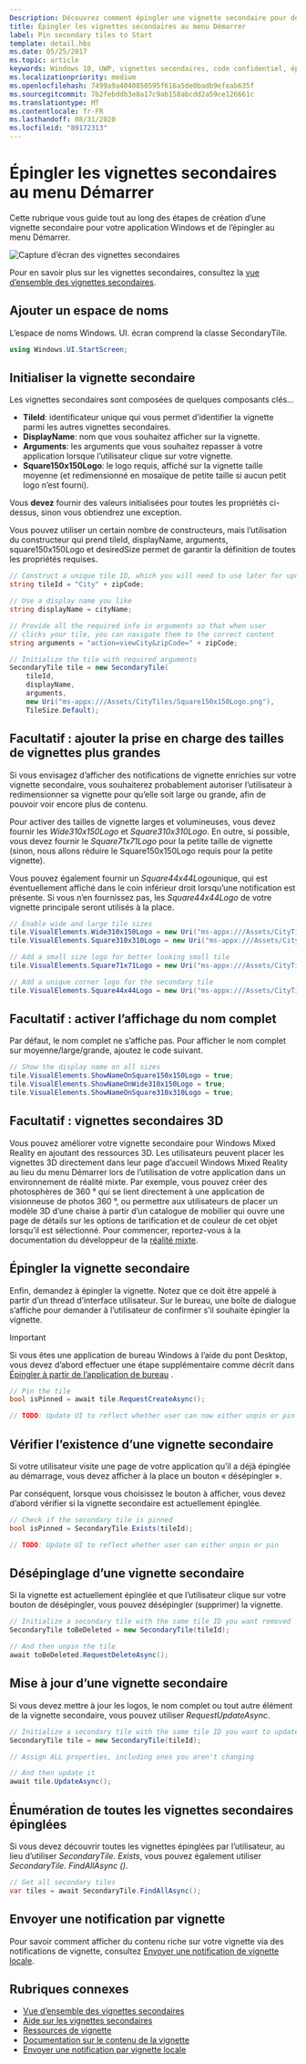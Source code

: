 ```yaml
---
Description: Découvrez comment épingler une vignette secondaire pour démarrer à partir de votre application Windows.
title: Épingler les vignettes secondaires au menu Démarrer
label: Pin secondary tiles to Start
template: detail.hbs
ms.date: 05/25/2017
ms.topic: article
keywords: Windows 10, UWP, vignettes secondaires, code confidentiel, épinglage, démarrage rapide, exemple de code, exemple, secondarytile
ms.localizationpriority: medium
ms.openlocfilehash: 7499a9a4040850595f616a5de0badb9efeab635f
ms.sourcegitcommit: 7b2febddb3e8a17c9ab158abcdd2a59ce126661c
ms.translationtype: MT
ms.contentlocale: fr-FR
ms.lasthandoff: 08/31/2020
ms.locfileid: "89172313"
---
```

# <a name="pin-secondary-tiles-to-start"></a>Épingler les vignettes secondaires au menu Démarrer


Cette rubrique vous guide tout au long des étapes de création d’une vignette secondaire pour votre application Windows et de l’épingler au menu Démarrer.

![Capture d’écran des vignettes secondaires](images/secondarytiles.png)

Pour en savoir plus sur les vignettes secondaires, consultez la [vue d’ensemble des vignettes secondaires](secondary-tiles.md).


## <a name="add-namespace"></a>Ajouter un espace de noms

L’espace de noms Windows. UI. écran comprend la classe SecondaryTile.

```csharp
using Windows.UI.StartScreen;
```


## <a name="initialize-the-secondary-tile"></a>Initialiser la vignette secondaire

Les vignettes secondaires sont composées de quelques composants clés...

* **TileId**: identificateur unique qui vous permet d’identifier la vignette parmi les autres vignettes secondaires.
* **DisplayName**: nom que vous souhaitez afficher sur la vignette.
* **Arguments**: les arguments que vous souhaitez repasser à votre application lorsque l’utilisateur clique sur votre vignette.
* **Square150x150Logo**: le logo requis, affiché sur la vignette taille moyenne (et redimensionné en mosaïque de petite taille si aucun petit logo n’est fourni).

Vous **devez** fournir des valeurs initialisées pour toutes les propriétés ci-dessus, sinon vous obtiendrez une exception.

Vous pouvez utiliser un certain nombre de constructeurs, mais l’utilisation du constructeur qui prend tileId, displayName, arguments, square150x150Logo et desiredSize permet de garantir la définition de toutes les propriétés requises.

```csharp
// Construct a unique tile ID, which you will need to use later for updating the tile
string tileId = "City" + zipCode;

// Use a display name you like
string displayName = cityName;

// Provide all the required info in arguments so that when user
// clicks your tile, you can navigate them to the correct content
string arguments = "action=viewCity&zipCode=" + zipCode;

// Initialize the tile with required arguments
SecondaryTile tile = new SecondaryTile(
    tileId,
    displayName,
    arguments,
    new Uri("ms-appx:///Assets/CityTiles/Square150x150Logo.png"),
    TileSize.Default);
```


## <a name="optional-add-support-for-larger-tile-sizes"></a>Facultatif : ajouter la prise en charge des tailles de vignettes plus grandes

Si vous envisagez d’afficher des notifications de vignette enrichies sur votre vignette secondaire, vous souhaiterez probablement autoriser l’utilisateur à redimensionner sa vignette pour qu’elle soit large ou grande, afin de pouvoir voir encore plus de contenu.

Pour activer des tailles de vignette larges et volumineuses, vous devez fournir les *Wide310x150Logo* et *Square310x310Logo*. En outre, si possible, vous devez fournir le *Square71x71Logo* pour la petite taille de vignette (sinon, nous allons réduire le Square150x150Logo requis pour la petite vignette).

Vous pouvez également fournir un *Square44x44Logo*unique, qui est éventuellement affiché dans le coin inférieur droit lorsqu’une notification est présente. Si vous n’en fournissez pas, les *Square44x44Logo* de votre vignette principale seront utilisés à la place.

```csharp
// Enable wide and large tile sizes
tile.VisualElements.Wide310x150Logo = new Uri("ms-appx:///Assets/CityTiles/Wide310x150Logo.png");
tile.VisualElements.Square310x310Logo = new Uri("ms-appx:///Assets/CityTiles/Square310x310Logo.png");

// Add a small size logo for better looking small tile
tile.VisualElements.Square71x71Logo = new Uri("ms-appx:///Assets/CityTiles/Square71x71Logo.png");

// Add a unique corner logo for the secondary tile
tile.VisualElements.Square44x44Logo = new Uri("ms-appx:///Assets/CityTiles/Square44x44Logo.png");
```


## <a name="optional-enable-showing-the-display-name"></a>Facultatif : activer l’affichage du nom complet

Par défaut, le nom complet ne s’affiche pas. Pour afficher le nom complet sur moyenne/large/grande, ajoutez le code suivant.

```csharp
// Show the display name on all sizes
tile.VisualElements.ShowNameOnSquare150x150Logo = true;
tile.VisualElements.ShowNameOnWide310x150Logo = true;
tile.VisualElements.ShowNameOnSquare310x310Logo = true;
```


## <a name="optional-3d-secondary-tiles"></a>Facultatif : vignettes secondaires 3D
Vous pouvez améliorer votre vignette secondaire pour Windows Mixed Reality en ajoutant des ressources 3D. Les utilisateurs peuvent placer les vignettes 3D directement dans leur page d’accueil Windows Mixed Reality au lieu du menu Démarrer lors de l’utilisation de votre application dans un environnement de réalité mixte. Par exemple, vous pouvez créer des photosphères de 360 ° qui se lient directement à une application de visionneuse de photos 360 °, ou permettre aux utilisateurs de placer un modèle 3D d’une chaise à partir d’un catalogue de mobilier qui ouvre une page de détails sur les options de tarification et de couleur de cet objet lorsqu’il est sélectionné. Pour commencer, reportez-vous à la documentation du développeur de la [réalité mixte](https://developer.microsoft.com/windows/mixed-reality/implementing_3d_deep_links_for_your_app_in_the_windows_mixed_reality_home).



## <a name="pin-the-secondary-tile"></a>Épingler la vignette secondaire

Enfin, demandez à épingler la vignette. Notez que ce doit être appelé à partir d’un thread d’interface utilisateur. Sur le bureau, une boîte de dialogue s’affiche pour demander à l’utilisateur de confirmer s’il souhaite épingler la vignette.

> [!IMPORTANT]
> Si vous êtes une application de bureau Windows à l’aide du pont Desktop, vous devez d’abord effectuer une étape supplémentaire comme décrit dans [Épingler à partir de l’application de bureau](secondary-tiles-desktop-pinning.md) .

```csharp
// Pin the tile
bool isPinned = await tile.RequestCreateAsync();

// TODO: Update UI to reflect whether user can now either unpin or pin
```


## <a name="check-if-a-secondary-tile-exists"></a>Vérifier l’existence d’une vignette secondaire

Si votre utilisateur visite une page de votre application qu’il a déjà épinglée au démarrage, vous devez afficher à la place un bouton « désépingler ».

Par conséquent, lorsque vous choisissez le bouton à afficher, vous devez d’abord vérifier si la vignette secondaire est actuellement épinglée.

```csharp
// Check if the secondary tile is pinned
bool isPinned = SecondaryTile.Exists(tileId);

// TODO: Update UI to reflect whether user can either unpin or pin
```


## <a name="unpinning-a-secondary-tile"></a>Désépinglage d’une vignette secondaire

Si la vignette est actuellement épinglée et que l’utilisateur clique sur votre bouton de désépingler, vous pouvez désépingler (supprimer) la vignette.

```csharp
// Initialize a secondary tile with the same tile ID you want removed
SecondaryTile toBeDeleted = new SecondaryTile(tileId);

// And then unpin the tile
await toBeDeleted.RequestDeleteAsync();
```


## <a name="updating-a-secondary-tile"></a>Mise à jour d’une vignette secondaire

Si vous devez mettre à jour les logos, le nom complet ou tout autre élément de la vignette secondaire, vous pouvez utiliser *RequestUpdateAsync*.

```csharp
// Initialize a secondary tile with the same tile ID you want to update
SecondaryTile tile = new SecondaryTile(tileId);

// Assign ALL properties, including ones you aren't changing

// And then update it
await tile.UpdateAsync();
```


## <a name="enumerating-all-pinned-secondary-tiles"></a>Énumération de toutes les vignettes secondaires épinglées

Si vous devez découvrir toutes les vignettes épinglées par l’utilisateur, au lieu d’utiliser *SecondaryTile. Exists*, vous pouvez également utiliser *SecondaryTile. FindAllAsync ()*.

```csharp
// Get all secondary tiles
var tiles = await SecondaryTile.FindAllAsync();
```


## <a name="send-a-tile-notification"></a>Envoyer une notification par vignette

Pour savoir comment afficher du contenu riche sur votre vignette via des notifications de vignette, consultez [Envoyer une notification de vignette locale](sending-a-local-tile-notification.md).


## <a name="related"></a>Rubriques connexes

* [Vue d’ensemble des vignettes secondaires](secondary-tiles.md)
* [Aide sur les vignettes secondaires](secondary-tiles-guidance.md)
* [Ressources de vignette](../../style/app-icons-and-logos.md)
* [Documentation sur le contenu de la vignette](create-adaptive-tiles.md)
* [Envoyer une notification par vignette locale](sending-a-local-tile-notification.md)